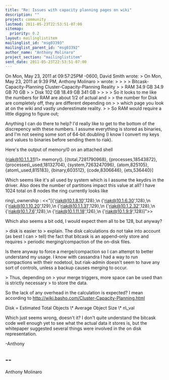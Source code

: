 ```yaml
---
title: "Re: Issues with capacity planning pages on wiki"
description: ""
project: community
lastmod: 2011-05-23T22:53:51-07:00
sitemap:
  priority: 0.2
layout: mailinglistitem
mailinglist_id: "msg03393"
mailinglist_parent_id: "msg03392"
author_name: "Anthony Molinaro"
project_section: "mailinglistitem"
sent_date: 2011-05-23T22:53:51-07:00
---
```


On Mon, May 23, 2011 at 09:57:25PM -0600, David Smith wrote:
&gt; On Mon, May 23, 2011 at 9:39 PM, Anthony Molinaro
&gt;  wrote:
&gt; &gt;
&gt; &gt; Bitcask-Capacity-Planning Cluster-Capacity-Planning Reality
&gt; &gt; RAM 34.9 GB 34.9 GB 70 GB
&gt; &gt; Disk 102 GB 18.49 GB 341 GB
&gt; &gt;
&gt; &gt; So it looks to me like the numbers for RAM are about 1/2 of actual and
&gt; &gt; the number for Disk are completely off, they are different depending on
&gt; &gt; which page you look at on the wiki and vastly underestimate reality.
&gt; 
&gt; So RAM would require a little digging to figure out;

Anything I can do there to help? I'd really like to get to the bottom
of the discrepency with these numbers. I assume everything is stored
as binaries, and I'm not seeing some sort of 64-bit doubling (I know
I convert my keys and values to binaries before sending them to riak).

Here's the output of memory/0 on an attached shell

(riak@10.1.1.31)1&gt; memory().
[{total,7281790968},
 {processes,18543872},
 {processes\\_used,18132704},
 {system,7263247096},
 {atom,825105},
 {atom\\_used,815183},
 {binary,603512},
 {code,8306646},
 {ets,536440}]

Which seems like it's all used by system which is I assume the keydirs in
the driver. Also does the number of partitions impact this value at all?
I have 1024 total on 8 nodes the ring currently looks like

ring\\_ownership : &lt;&lt;"[{'riak@10.1.8.10',128},\\n {'riak@10.1.6.30',128},\\n
{'riak@10.1.10.20',129},\\n {'riak@10.1.1.31',129},\\n {'riak@10.1.2.32',128},\\n
{'riak@10.1.7.6',128},\\n {'riak@10.1.11.18',126},\\n {'riak@10.1.9.9',128}]"&gt;&gt;

Which also seems a bit odd, I would expect them all to be 128, but anyway?

&gt; disk is easier to
&gt; explain. The disk calculations do not take into account (as best I can
&gt; tell) the fact that bitcask is an append-only store and requires
&gt; periodic merging/compaction of the on-disk files.

Is there anyway to force a merge/compaction so I can attempt to better
understand my usage. I know with cassandra I had a way to run compactions
with their nodetool, but riak-admin doesn't seem to have any sort of
controls, unless a backup causes merging to occur.

&gt; Thus, depending on
&gt; your merge triggers, more space can be used than is strictly necessary
&gt; to store the data.

So the lack of any overhead in the calculation is expected? I mean
according to http://wiki.basho.com/Cluster-Capacity-Planning.html

Disk = Estimated Total Objects \\* Average Object Size \\* n\\_val

Which just seems wrong, doesn't it? I don't quite understand the
bitcask code well enough yet to see what the actual data it stores is,
but the whitepaper suggested several things were involved in the on
disk representation.

-Anthony

-- 
------------------------------------------------------------------------
Anthony Molinaro 


